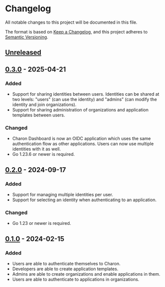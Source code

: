 # Changelog

All notable changes to this project will be documented in this file.

The format is based on [Keep a Changelog](https://keepachangelog.com/en/1.0.0/),
and this project adheres to [Semantic Versioning](https://semver.org/spec/v2.0.0.html).

## [Unreleased]

## [0.3.0] - 2025-04-21

### Added

- Support for sharing identities between users. Identities can be shared at two levels:
  "users" (can use the identity) and "admins" (can modify the identity and join organizations).
- Support for sharing administration of organizations and application templates between users.

### Changed

- Charon Dashboard is now an OIDC application which uses the same authentication flow as
  other applications. Users can now use multiple identities with it as well.
- Go 1.23.6 or newer is required.

## [0.2.0] - 2024-09-17

### Added

- Support for managing multiple identities per user.
- Support for selecting an identity when authenticating to an application.

### Changed

- Go 1.23 or newer is required.

## [0.1.0] - 2024-02-15

### Added

- Users are able to authenticate themselves to Charon.
- Developers are able to create application templates.
- Admins are able to create organizations and enable applications in them.
- Users are able to authenticate to applications in organizations.

[unreleased]: https://gitlab.com/charon/charon/-/compare/v0.3.0...main
[0.3.0]: https://gitlab.com/charon/charon/-/compare/v0.2.0...v0.3.0
[0.2.0]: https://gitlab.com/charon/charon/-/compare/v0.1.0...v0.2.0
[0.1.0]: https://gitlab.com/charon/charon/-/tags/v0.1.0

<!-- markdownlint-disable-file MD024 -->
